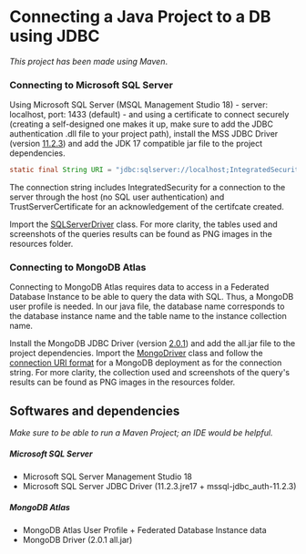 # Connecting a Java Project to a DB using JDBC
_This project has been made using Maven_.

### Connecting to Microsoft SQL Server 
Using Microsoft SQL Server (MSQL Management Studio 18) - server: localhost, port: 1433 (default) - and using a certificate to connect securely (creating a self-designed one makes it up, make sure to add the JDBC authentication .dll file to your project path), install the MSS JDBC Driver (version [11.2.3](https://learn.microsoft.com/en-us/sql/connect/jdbc/release-notes-for-the-jdbc-driver?view=sql-server-ver16)) and add the JDK 17 compatible jar file to the project dependencies.

```java
static final String URI = "jdbc:sqlserver://localhost;IntegratedSecurity=True;TrustServerCertificate=True";
```
The connection string includes IntegratedSecurity for a connection to the server through the host (no SQL user authentication) and TrustServerCertificate for an acknowledgement of the certifcate created.

Import the [SQLServerDriver](https://learn.microsoft.com/en-us/sql/connect/jdbc/reference/sqlserverdriver-class?view=sql-server-ver16) class.
For more clarity, the tables used and screenshots of the queries results can be found as PNG images in the resources folder.

### Connecting to MongoDB Atlas
Connecting to MongoDB Atlas requires data to access in a Federated Database Instance to be able to query the data with SQL. Thus, a MongoDB user profile is needed. In our java file, the database name corresponds to the database instance name and the table name to the instance collection name.

Install the MongoDB JDBC Driver (version [2.0.1](https://search.maven.org/artifact/org.mongodb/mongodb-jdbc/2.0.1/jar)) and add the all.jar file to the project dependencies.
Import the [MongoDriver](https://github.com/mongodb/mongo-jdbc-driver/blob/master/src/main/java/com/mongodb/jdbc/MongoDriver.java) class and follow the [connection URI format](https://www.mongodb.com/docs/drivers/java/sync/current/fundamentals/connection/connect/#connection-uri) for a MongoDB deployment as for the connection string.
For more clarity, the collection used and screenshots of the query's results can be found as PNG images in the resources folder.

## Softwares and dependencies
_Make sure to be able to run a Maven Project; an IDE would be helpful._
##### Microsoft SQL Server
- Microsoft SQL Server Management Studio 18
- Microsoft SQL Server JDBC Driver (11.2.3.jre17 + mssql-jdbc_auth-11.2.3)

##### MongoDB Atlas
- MongoDB Atlas User Profile + Federated Database Instance data
- MongoDB Driver (2.0.1 all.jar)